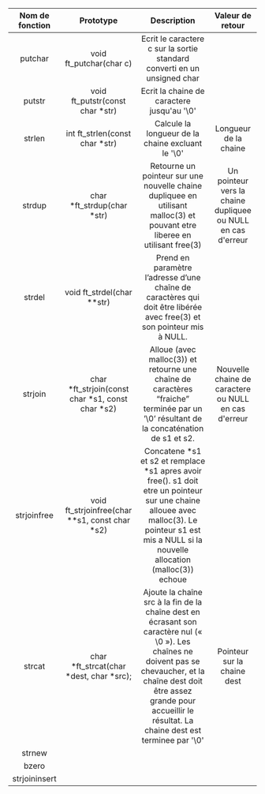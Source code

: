 |Nom de fonction			|Prototype					|Description																		|Valeur de retour		|
|:--------:					|:--------:					|:--------:																			|:--------:				|
|putchar					|void	ft_putchar(char c)			|Ecrit le caractere c sur la sortie standard converti en un unsigned char			|						|
|putstr						|void	ft_putstr(const char *str)	|Ecrit la chaine de caractere jusqu'au '\0'											|						|
|strlen						|int	ft_strlen(const char *str)	|Calcule la longueur de la chaine excluant le '\0'									|Longueur de la chaine	|
|strdup						|char	*ft_strdup(char *str)		|Retourne un pointeur sur une nouvelle chaine dupliquee en utilisant malloc(3) et pouvant etre liberee en utilisant free(3)|Un pointeur vers la chaine dupliquee ou NULL en cas d'erreur|
|strdel						|void	ft_strdel(char **str)		|Prend en paramètre l’adresse d’une chaîne de caractères qui doit être libérée avec free(3) et son pointeur mis à NULL.||
|strjoin|	char *ft_strjoin(const char *s1, const char *s2) |Alloue (avec malloc(3)) et retourne une chaîne de caractères “fraiche” terminée par un ’\0’ résultant de la concaténation de s1 et s2.| Nouvelle chaine de caractere ou NULL en cas d'erreur|
strjoinfree|	void	ft_strjoinfree(char **s1, const char *s2)|Concatene *s1 et s2 et remplace *s1 apres avoir free(). s1 doit etre un pointeur sur une chaine allouee avec malloc(3). Le pointeur s1 est mis a NULL si la nouvelle allocation (malloc(3)) echoue||
|strcat	|char	*ft_strcat(char *dest, char *src);|Ajoute la chaîne src à la fin de la chaîne dest en écrasant son caractère nul (« \0 »). Les chaînes ne doivent pas se chevaucher, et la chaîne dest doit être assez grande pour accueillir le résultat. La chaine dest est terminee par '\0'| Pointeur sur la chaine dest|
|strnew|||||
|bzero|||||
|strjoininsert|||||
